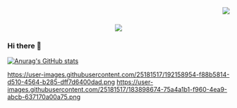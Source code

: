 <img align="right" src="https://visitor-badge.laobi.icu/badge?page_id=salesp07.salesp07"/>

<h1 align="center">
  <img src="https://readme-typing-svg.herokuapp.com/?font=Righteous&size=35&center=true&width=500&height=300&duration=4000&lines=Hi+There!;+I'm+Shay+Elisha!;+I'm+Web+Developer;+FullStack;+C#;+Python"/>
</h1>


### Hi there 👋


[![Anurag's GitHub stats](https://github-readme-stats.vercel.app/api?username=ShayElisha)](https://github.com/anuraghazra/github-readme-stats)


https://user-images.githubusercontent.com/25181517/192158954-f88b5814-d510-4564-b285-dff7d6400dad.png
https://user-images.githubusercontent.com/25181517/183898674-75a4a1b1-f960-4ea9-abcb-637170a00a75.png
<!--
**ShayElisha/ShayElisha** is a ✨ _special_ ✨ repository because its `README.md` (this file) appears on your GitHub profile.

Here are some ideas to get you started:

- 🔭 I’m currently working on ...
- 🌱 I’m currently learning ...
- 👯 I’m looking to collaborate on ...
- 🤔 I’m looking for help with ...
- 💬 Ask me about ...
- 📫 How to reach me: ...
- 😄 Pronouns: ...
- ⚡ Fun fact: ...
-->
